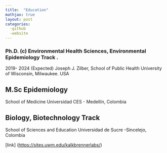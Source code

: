 ```yaml
---
title:  "Education"
mathjax: true
layout: post
categories: 
  -github
  -website
---
```


### Ph.D. (c) Environmental Health Sciences, Environmental Epidemiology Track .  
2019-  2024  (Expected)
Joseph J. Zilber, School of Public Health
University of Wisconsin, Milwaukee. USA

## M.Sc Epidemiology
School of Medicine
Universidad CES - Medellín, Colombia

## Biology, Biotechnology Track
School of Sciences and Education
Universidad de Sucre -Sincelejo, Colombia

[link] (https://sites.uwm.edu/kalkbrennerlabs/)
